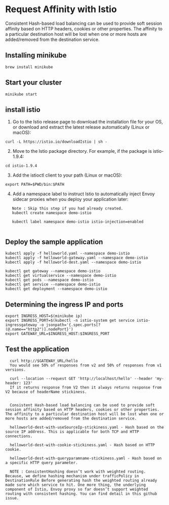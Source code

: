 # Request Affinity with Istio

Consistent Hash-based load balancing can be used to provide soft session affinity based on HTTP headers, cookies or other properties. The affinity to a particular destination host will be lost when one or more hosts are added/removed from the destination service.


## Installing minikube
```
brew install minikube

```

## Start your cluster

```
minikube start

```

## install istio

1. Go to the Istio release page to download the installation file for your OS, or download and extract the latest release automatically (Linux or macOS):

```
curl -L https://istio.io/downloadIstio | sh -

```

2. Move to the Istio package directory. For example, if the package is istio-1.9.4:
```
cd istio-1.9.4
```

3. Add the istioctl client to your path (Linux or macOS):
```
export PATH=$PWD/bin:$PATH

```
4. Add a namespace label to instruct Istio to automatically inject Envoy sidecar proxies when you deploy your application later:
```
   Note : Skip this step if you had already created.
   kubectl create namespace demo-istio
   
   kubectl label namespace demo-istio istio-injection=enabled
   
```
## Deploy the sample application

```
kubectl apply -f helloworld.yaml --namespace demo-istio
kubectl apply -f helloworld-gateway.yaml --namespace demo-istio
kubectl apply -f helloworld-dest.yaml --namespace demo-istio

kubectl get gateway --namespace demo-istio
kubectl get virtualservice --namespace demo-istio
kubectl get pods --namespace demo-istio
kubectl get service --namespace demo-istio
kubectl get deployment --namespace demo-istio

```

## Determining the ingress IP and ports

```
export INGRESS_HOST=$(minikube ip)
export INGRESS_PORT=$(kubectl -n istio-system get service istio-ingressgateway -o jsonpath='{.spec.ports[?(@.name=="http2")].nodePort}')
export GATEWAY_URL=$INGRESS_HOST:$INGRESS_PORT
```

## Test the application

```
  curl http://$GATEWAY_URL/hello
  You would see 50% of responses from v2 and 50% of responses from v1 versions.

  curl --location --request GET 'http://localhost/hello' --header 'my-header: 123'
  If it returns response from V2 then it always returns response from V2 because of headerName stickiness.


  Consistent Hash-based load balancing can be used to provide soft session affinity based on HTTP headers, cookies or other properties. The affinity to a particular destination host will be lost when one or more hosts are added/removed from the destination service.

  helloworld-dest-with-useSourceIp-stickiness.yaml - Hash based on the source IP address. This is applicable for both TCP and HTTP connections.

  helloworld-dest-with-cookie-stickiness.yaml - Hash based on HTTP cookie.

  helloworld-dest-with-queryparamname-stickiness.yaml - Hash based on a specific HTTP query parameter.
  
  NOTE : ConsistentHashing doesn’t work with weighted routing. Because, we define hashing mechanism under trafficPolicy in DestinationRule Before generating hash the weighted routing already made sure which service to hit. One more thing, the underlying component of Istio, Envoy proxy so far doesn’t support weighted routing with consistent hashing. You can find detail in this github issue.
  
```

